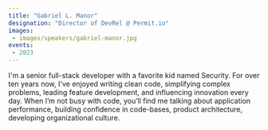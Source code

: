 ```yaml
---
title: "Gabriel L. Manor"
designation: "Director of DevRel @ Permit.io"
images:
 - images/speakers/gabriel-manor.jpg
events:
 - 2023
---
```


I'm a senior full-stack developer with a favorite kid named Security.
For over ten years now, I've enjoyed writing clean code, simplifying complex problems, leading feature development, and influencing innovation every day.
When I’m not busy with code, you’ll find me talking about application performance, building confidence in code-bases, product architecture, developing organizational culture.